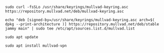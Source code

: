 ``sudo curl -fsSLo /usr/share/keyrings/mullvad-keyring.asc https://repository.mullvad.net/deb/mullvad-keyring.asc``

``echo "deb [signed-by=/usr/share/keyrings/mullvad-keyring.asc arch=$( dpkg --print-architecture )] https://repository.mullvad.net/deb/stable jammy main" | sudo tee /etc/apt/sources.list.d/mullvad.list``

``sudo apt update``

``sudo apt install mullvad-vpn``